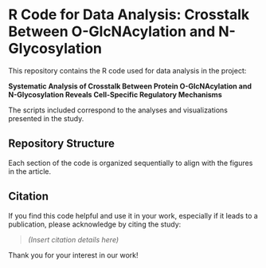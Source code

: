 # R Code for Data Analysis: Crosstalk Between O-GlcNAcylation and N-Glycosylation  

This repository contains the R code used for data analysis in the project:  

**Systematic Analysis of Crosstalk Between Protein O-GlcNAcylation and N-Glycosylation Reveals Cell-Specific Regulatory Mechanisms**  

The scripts included correspond to the analyses and visualizations presented in the study.  

## Repository Structure  

Each section of the code is organized sequentially to align with the figures in the article.

## Citation  

If you find this code helpful and use it in your work, especially if it leads to a publication, please acknowledge by citing the study:  

> *(Insert citation details here)*  

Thank you for your interest in our work!


